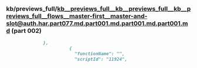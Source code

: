### kb/previews_full/kb__previews_full__kb__previews_full__kb__previews_full__flows__master-first__master-and-slot@auth.har.part077.md.part001.md.part001.md.part001.md (part 002)

```md
              },
                        {
                          "functionName": "",
                          "scriptId": "11924",
                    
```

```
